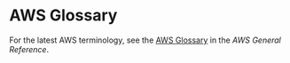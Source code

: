 # AWS Glossary<a name="glossary"></a>

For the latest AWS terminology, see the [AWS Glossary](http://docs.aws.amazon.com/general/latest/gr/glos-chap.html) in the *AWS General Reference*\.